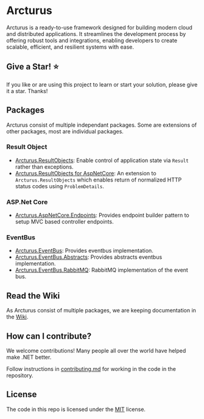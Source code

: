 # Arcturus
Arcturus is a ready-to-use framework designed for building modern cloud and distributed applications. It streamlines the development process by offering robust tools and integrations, enabling developers to create scalable, efficient, and resilient systems with ease.

## Give a Star! :star:

If you like or are using this project to learn or start your solution, please give it a star. Thanks!

## Packages
Arcturus consist of multiple independant packages. Some are extensions of other packages, most are individual packages.

### Result Object
* [Arcturus.ResultObjects](https://github.com/cloudfy/Arcturus/wiki/ResultObjects): Enable control of application state via `Result` rather than exceptions.
* [Arcturus.ResultObjects for AspNetCore](https://github.com/cloudfy/Arcturus/wiki/ResultObjects-(AspNetCore-extension)): An extension to `Arcturus.ResultObjects` which enables return of normalized HTTP status codes using `ProblemDetails`.

### ASP.Net Core
* [Arcturus.AspNetCore.Endpoints](https://github.com/cloudfy/Arcturus/wiki/Endpoints-(AspNetCore)): Provides endpoint builder pattern to setup MVC based controller endpoints.

### EventBus
* [Arcturus.EventBus](https://github.com/cloudfy/Arcturus/wiki/EventBus): Provides eventbus implementation.
* [Arcturus.EventBus.Abstracts](https://github.com/cloudfy/Arcturus/wiki/EventBus): Provides abstracts eventbus implementation.
* [Arcturus.EventBus.RabbitMQ](https://github.com/cloudfy/Arcturus/wiki/EventBus): RabbitMQ implementation of the event bus.

## Read the Wiki
As Arcturus consist of multiple packages, we are keeping documentation in the [Wiki](https://github.com/cloudfy/Arcturus/wiki).

## How can I contribute?
We welcome contributions! Many people all over the world have helped make .NET better.

Follow instructions in [contributing.md](CONTRIBUTING.md) for working in the code in the repository.

## License
The code in this repo is licensed under the [MIT](LICENSE) license.
